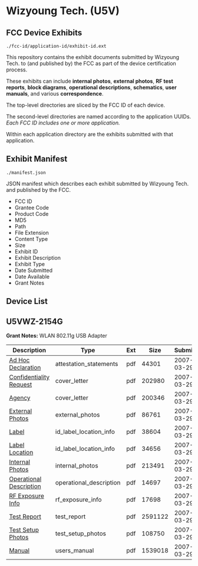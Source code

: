 # Wizyoung Tech. (U5V)
## FCC Device Exhibits

```
./fcc-id/application-id/exhibit-id.ext
```

This repository contains the exhibit documents submitted by Wizyoung Tech. to (and published by) the FCC as part of the device certification process.

These exhibits can include **internal photos**, **external photos**, **RF test reports**, **block diagrams**, **operational descriptions**, **schematics**, **user manuals**, and various **correspondence**.

The top-level directories are sliced by the FCC ID of each device.

The second-level directories are named according to the application UUIDs. *Each FCC ID includes one or more application.*

Within each application directory are the exhibits submitted with that application. 

## Exhibit Manifest

```
./manifest.json
```

JSON manifest which describes each exhibit submitted by Wizyoung Tech. and published by the FCC.

- FCC ID
- Grantee Code
- Product Code
- MD5
- Path
- File Extension
- Content Type
- Size
- Exhibit ID
- Exhibit Description
- Exhibit Type
- Date Submitted
- Date Available
- Grant Notes

## Device List
## U5VWZ-2154G
**Grant Notes:** WLAN 802.11g USB Adapter

| Description | Type | Ext | Size | Submitted | Available |
| ----------- | ---- | --- | ---- | --------- | --------- |
| [Ad Hoc Declaration](U5VWZ-2154G/9bcc8384dd7a71c7bd951ae15e9cdd93/774329.pdf) | attestation_statements | pdf | 44301 | 2007-03-29 | 2007-03-29 |
| [Confidentiality Request](U5VWZ-2154G/9bcc8384dd7a71c7bd951ae15e9cdd93/774330.pdf) | cover_letter | pdf | 202980 | 2007-03-29 | 2007-03-29 |
| [Agency](U5VWZ-2154G/9bcc8384dd7a71c7bd951ae15e9cdd93/774331.pdf) | cover_letter | pdf | 200346 | 2007-03-29 | 2007-03-29 |
| [External Photos](U5VWZ-2154G/9bcc8384dd7a71c7bd951ae15e9cdd93/774319.pdf) | external_photos | pdf | 86761 | 2007-03-29 | 2007-03-29 |
| [Label](U5VWZ-2154G/9bcc8384dd7a71c7bd951ae15e9cdd93/774320.pdf) | id_label_location_info | pdf | 38604 | 2007-03-29 | 2007-03-29 |
| [Label Location](U5VWZ-2154G/9bcc8384dd7a71c7bd951ae15e9cdd93/774321.pdf) | id_label_location_info | pdf | 34656 | 2007-03-29 | 2007-03-29 |
| [Internal Photos](U5VWZ-2154G/9bcc8384dd7a71c7bd951ae15e9cdd93/774322.pdf) | internal_photos | pdf | 213491 | 2007-03-29 | 2007-03-29 |
| [Operational Description](U5VWZ-2154G/9bcc8384dd7a71c7bd951ae15e9cdd93/774323.pdf) | operational_description | pdf | 14697 | 2007-03-29 | 2007-03-29 |
| [RF Exposure Info](U5VWZ-2154G/9bcc8384dd7a71c7bd951ae15e9cdd93/774328.pdf) | rf_exposure_info | pdf | 17698 | 2007-03-29 | 2007-03-29 |
| [Test Report](U5VWZ-2154G/9bcc8384dd7a71c7bd951ae15e9cdd93/774325.pdf) | test_report | pdf | 2591122 | 2007-03-29 | 2007-03-29 |
| [Test Setup Photos](U5VWZ-2154G/9bcc8384dd7a71c7bd951ae15e9cdd93/774326.pdf) | test_setup_photos | pdf | 108750 | 2007-03-29 | 2007-03-29 |
| [Manual](U5VWZ-2154G/9bcc8384dd7a71c7bd951ae15e9cdd93/774327.pdf) | users_manual | pdf | 1539018 | 2007-03-29 | 2007-03-29 |
